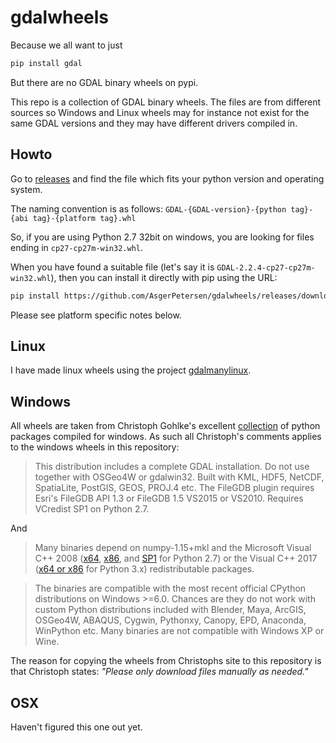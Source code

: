 # gdalwheels
Because we all want to just
```bash
pip install gdal
```

But there are no GDAL binary wheels on pypi.

This repo is a collection of GDAL binary wheels. The files are from different sources so Windows and Linux wheels may for instance not exist for the same GDAL versions and they may have different drivers compiled in.

## Howto

Go to [releases](//github.com/AsgerPetersen/gdalwheels/releases) and find the file which fits your python version and operating system.

The naming convention is as follows:
`GDAL-{GDAL-version}-{python tag}-{abi tag}-{platform tag}.whl`

So, if you are using Python 2.7 32bit on windows, you are looking for files ending in `cp27-cp27m-win32.whl`.

When you have found a suitable file (let's say it is `GDAL-2.2.4-cp27-cp27m-win32.whl`), then you can install it directly with pip using the URL:
```bash
pip install https://github.com/AsgerPetersen/gdalwheels/releases/download/2.2.4_1/GDAL-2.2.4-cp27-cp27m-win32.whl
```
Please see platform specific notes below.

## Linux
I have made linux wheels using the project [gdalmanylinux](https://github.com/youngpm/gdalmanylinux).

## Windows
All wheels are taken from Christoph Gohlke's excellent [collection](https://www.lfd.uci.edu/~gohlke/pythonlibs/) of python packages compiled for windows. As such all Christoph's comments applies to the windows wheels in this repository:

> This distribution includes a complete GDAL installation. Do not use together with OSGeo4W or gdalwin32.
Built with KML, HDF5, NetCDF, SpatiaLite, PostGIS, GEOS, PROJ.4 etc.
The FileGDB plugin requires Esri's FileGDB API 1.3 or FileGDB 1.5 VS2015 or VS2010.
Requires VCredist SP1 on Python 2.7.

And

> Many binaries depend on numpy-1.15+mkl and the Microsoft Visual C++ 2008 ([x64](https://www.microsoft.com/en-us/download/details.aspx?id=15336), [x86](https://www.microsoft.com/en-us/download/details.aspx?id=29), and [SP1](https://www.microsoft.com/en-us/download/details.aspx?id=26368) for Python 2.7) or the Visual C++ 2017 ([x64 or x86](https://support.microsoft.com/en-us/help/2977003/the-latest-supported-visual-c-downloads) for Python 3.x) redistributable packages.

> The binaries are compatible with the most recent official CPython distributions on Windows >=6.0. Chances are they do not work with custom Python distributions included with Blender, Maya, ArcGIS, OSGeo4W, ABAQUS, Cygwin, Pythonxy, Canopy, EPD, Anaconda, WinPython etc. Many binaries are not compatible with Windows XP or Wine.

The reason for copying the wheels from Christophs site to this repository is that Christoph states: _"Please only download files manually as needed."_

## OSX
Haven't figured this one out yet.

